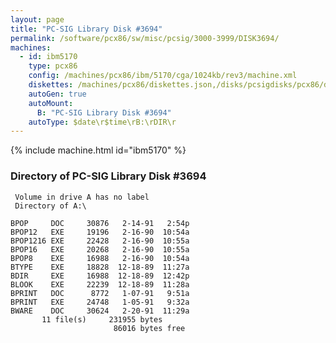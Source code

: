 ```yaml
---
layout: page
title: "PC-SIG Library Disk #3694"
permalink: /software/pcx86/sw/misc/pcsig/3000-3999/DISK3694/
machines:
  - id: ibm5170
    type: pcx86
    config: /machines/pcx86/ibm/5170/cga/1024kb/rev3/machine.xml
    diskettes: /machines/pcx86/diskettes.json,/disks/pcsigdisks/pcx86/diskettes.json
    autoGen: true
    autoMount:
      B: "PC-SIG Library Disk #3694"
    autoType: $date\r$time\rB:\rDIR\r
---
```


{% include machine.html id="ibm5170" %}

### Directory of PC-SIG Library Disk #3694

     Volume in drive A has no label
     Directory of A:\

    BPOP     DOC     30876   2-14-91   2:54p
    BPOP12   EXE     19196   2-16-90  10:54a
    BPOP1216 EXE     22428   2-16-90  10:55a
    BPOP16   EXE     20268   2-16-90  10:55a
    BPOP8    EXE     16988   2-16-90  10:54a
    BTYPE    EXE     18828  12-18-89  11:27a
    BDIR     EXE     16988  12-18-89  12:42p
    BLOOK    EXE     22239  12-18-89  11:28a
    BPRINT   DOC      8772   1-07-91   9:51a
    BPRINT   EXE     24748   1-05-91   9:32a
    BWARE    DOC     30624   2-20-91  11:29a
           11 file(s)     231955 bytes
                           86016 bytes free
